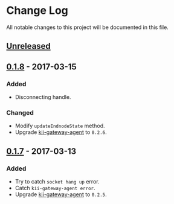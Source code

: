 # Change Log
All notable changes to this project will be documented in this file.

## [Unreleased]

## [0.1.8] - 2017-03-15
### Added
- Disconnecting handle.

### Changed
- Modify `updateEndnodeState` method.
- Upgrade [kii-gateway-agent](https://github.com/ashramwen/kii-gateway-agent) to `0.2.6`.

## [0.1.7] - 2017-03-13
### Added
- Try to catch `socket hang up` error.
- Catch `kii-gateway-agent error`.
- Upgrade [kii-gateway-agent](https://github.com/ashramwen/kii-gateway-agent) to `0.2.5`.

[Unreleased]: https://github.com/ashramwen/kii-mt7688-agent/compare/v0.1.8...HEAD
[0.1.8]: https://github.com/ashramwen/kii-mt7688-agent/compare/v0.1.7...v0.1.8
[0.1.7]: https://github.com/ashramwen/kii-mt7688-agent/compare/v0.1.6...v0.1.7
